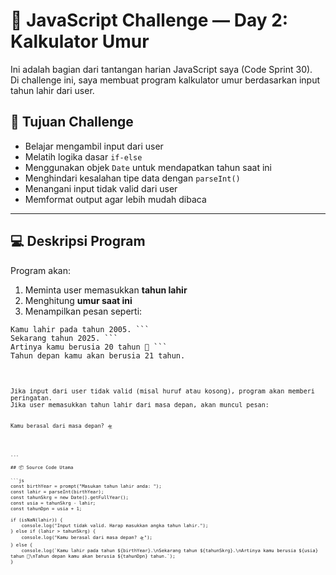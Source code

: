 # 🧮 JavaScript Challenge — Day 2: Kalkulator Umur

Ini adalah bagian dari tantangan harian JavaScript saya (Code Sprint 30).  
Di challenge ini, saya membuat program kalkulator umur berdasarkan input tahun lahir dari user.

## 🎯 Tujuan Challenge

- Belajar mengambil input dari user
- Melatih logika dasar `if-else`
- Menggunakan objek `Date` untuk mendapatkan tahun saat ini
- Menghindari kesalahan tipe data dengan `parseInt()`
- Menangani input tidak valid dari user
- Memformat output agar lebih mudah dibaca

---

## 💻 Deskripsi Program

Program akan:
1. Meminta user memasukkan **tahun lahir**
2. Menghitung **umur saat ini**
3. Menampilkan pesan seperti:

<pre><code>Kamu lahir pada tahun 2005. ```
Sekarang tahun 2025. ```
Artinya kamu berusia 20 tahun 🎉 ```
Tahun depan kamu akan berusia 21 tahun.<pre><code>


Jika input dari user tidak valid (misal huruf atau kosong), program akan memberi peringatan.  
Jika user memasukkan tahun lahir dari masa depan, akan muncul pesan:

<pre><code>Kamu berasal dari masa depan? 🛸<pre><code>


---

## 📦 Source Code Utama

```js
const birthYear = prompt("Masukan tahun lahir anda: ");
const lahir = parseInt(birthYear);
const tahunSkrg = new Date().getFullYear();
const usia = tahunSkrg - lahir;
const tahunDpn = usia + 1;

if (isNaN(lahir)) {
    console.log("Input tidak valid. Harap masukkan angka tahun lahir.");
} else if (lahir > tahunSkrg) {
    console.log("Kamu berasal dari masa depan? 🛸");
} else {
    console.log(`Kamu lahir pada tahun ${birthYear}.\nSekarang tahun ${tahunSkrg}.\nArtinya kamu berusia ${usia} tahun 🎉\nTahun depan kamu akan berusia ${tahunDpn} tahun.`);
}